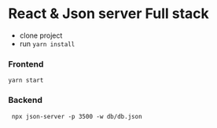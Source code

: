 # React & Json server Full stack

- clone project
- run
  `yarn install`

### Frontend

`yarn start`

### Backend

` npx json-server -p 3500 -w db/db.json`
